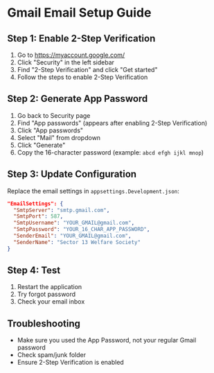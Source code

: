 # Gmail Email Setup Guide

## Step 1: Enable 2-Step Verification
1. Go to https://myaccount.google.com/
2. Click "Security" in the left sidebar
3. Find "2-Step Verification" and click "Get started"
4. Follow the steps to enable 2-Step Verification

## Step 2: Generate App Password
1. Go back to Security page
2. Find "App passwords" (appears after enabling 2-Step Verification)
3. Click "App passwords"
4. Select "Mail" from dropdown
5. Click "Generate"
6. Copy the 16-character password (example: `abcd efgh ijkl mnop`)

## Step 3: Update Configuration
Replace the email settings in `appsettings.Development.json`:

```json
"EmailSettings": {
  "SmtpServer": "smtp.gmail.com",
  "SmtpPort": 587,
  "SmtpUsername": "YOUR_GMAIL@gmail.com",
  "SmtpPassword": "YOUR_16_CHAR_APP_PASSWORD",
  "SenderEmail": "YOUR_GMAIL@gmail.com",
  "SenderName": "Sector 13 Welfare Society"
}
```

## Step 4: Test
1. Restart the application
2. Try forgot password
3. Check your email inbox

## Troubleshooting
- Make sure you used the App Password, not your regular Gmail password
- Check spam/junk folder
- Ensure 2-Step Verification is enabled 